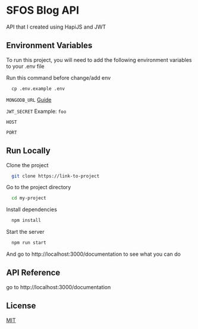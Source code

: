 # SFOS Blog API

API that I created using HapiJS and JWT

## Environment Variables

To run this project, you will need to add the following environment variables to your .env file

Run this command before change/add env

```
  cp .env.example .env
```

`MONGODB_URL` [Guide](https://www.mongodb.com/docs/manual/reference/connection-string/)

`JWT_SECRET` Example: `foo`

`HOST`

`PORT`

## Run Locally

Clone the project

```bash
  git clone https://link-to-project
```

Go to the project directory

```bash
  cd my-project
```

Install dependencies

```bash
  npm install
```

Start the server

```bash
  npm run start
```

And go to http://localhost:3000/documentation to see what you can do

## API Reference

go to http://localhost:3000/documentation

## License

[MIT](https://choosealicense.com/licenses/mit/)
